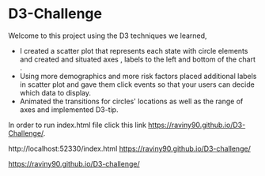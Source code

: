 # D3-Challenge

Welcome to this project using the D3 techniques we learned, 

* I created a scatter plot that represents each state with circle elements and created and situated axes , labels to the left and bottom of the chart . 
* Using more demographics and more risk factors placed additional labels in scatter plot and gave them click events so that your users can decide which data to display. 
* Animated the transitions for circles' locations as well as the range of axes and implemented D3-tip. 

In order to run index.html file click this link
https://raviny90.github.io/D3-Challenge/.

http://localhost:52330/index.html https://raviny90.github.io/D3-challenge/

https://raviny90.github.io/D3-challenge/

